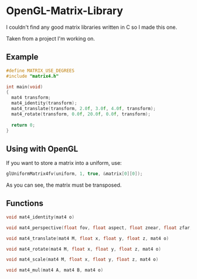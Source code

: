 # OpenGL-Matrix-Library

I couldn't find any good matrix libraries written in C so I made this one.

Taken from a project I'm working on.

## Example

```C
#define MATRIX_USE_DEGREES
#include "matrix4.h"

int main(void)
{
  mat4 transform;
  mat4_identity(transform);
  mat4_translate(transform, 2.0f, 3.0f, 4.0f, transform);
  mat4_rotate(transform, 0.0f, 20.0f, 0.0f, transform);
  
  return 0;
}
```

## Using with OpenGL

If you want to store a matrix into a uniform, use:
```C
glUniformMatrix4fv(uniform, 1, true, &matrix[0][0]);
```
As you can see, the matrix must be transposed.

## Functions

```C
void mat4_identity(mat4 o)
```
```C
void mat4_perspective(float fov, float aspect, float znear, float zfar, mat4 o)
```
```C
void mat4_translate(mat4 M, float x, float y, float z, mat4 o)
```
```C
void mat4_rotate(mat4 M, float x, float y, float z, mat4 o)
```
```C
void mat4_scale(mat4 M, float x, float y, float z, mat4 o)
```
```C
void mat4_mul(mat4 A, mat4 B, mat4 o)
```
